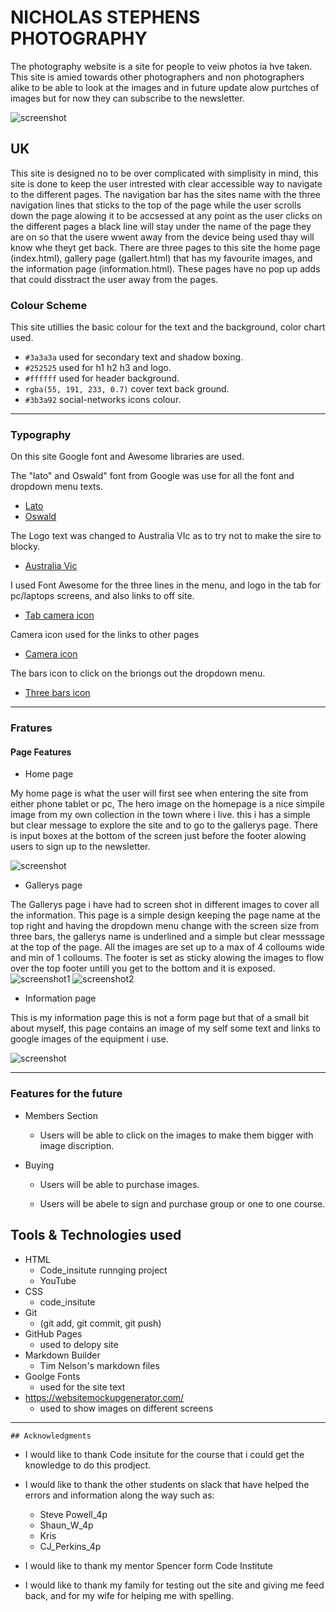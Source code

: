 # NICHOLAS STEPHENS PHOTOGRAPHY
The photography website is a site for people to veiw photos ia hve taken. This site is amied towards other photographers and non photographers alike to be able to look at the images and in future update alow purtches of images but for now they can subscribe to the newsletter.

![screenshot](documents/mock-up-image.png)

## UK
This site is designed no to be over complicated with simplisity in mind, this site is done to keep the user intrested with clear accessible way to navigate to the different pages. The navigation bar has the sites name with the three navigation lines that sticks to the top of the page while the user scrolls down the page alowing it to be accsessed at any point as the user clicks on the different pages a black line will stay under the name of the page they are on so that the usere wwent away from the device being used thay will know whe theyt get back. There are three pages to this site the home page (index.html), gallery page (gallert.html) that has my favourite images, and the information page (information.html). These pages have no pop up adds that could disstract the user away from the pages.



### Colour Scheme
This site utillies the basic colour for the text and the background,
color chart used.

- `#3a3a3a`  used for secondary text and shadow boxing.
- `#252525`  used for  h1 h2 h3 and logo.
- `#ffffff`  used for header background.
- `rgba(55, 191, 233, 0.7)` cover text back ground.
- `#3b3a92` social-networks icons colour.

---


### Typography
On this site Google font and Awesome libraries are used.

The "lato" and Oswald" font from Google was use for all the font and dropdown menu texts.

- [Lato](https://fonts.google.com/specimen/Lato)
- [Oswald](https://fonts.google.com/?query=oswald)

The Logo text was changed to Australia VIc as to try not to make the sire to blocky.

- [Australia Vic](https://fonts.google.com/?query=edu+au+vic+wa+nt+pre)

I used Font Awesome for the three lines in the menu, and logo in the tab for pc/laptops screens, and also links to off site.

- [Tab camera icon](https://icons8.com/icons/set/favicon-camera)

Camera icon used for the links to other pages

- [Camera icon](https://fontawesome.com/v6/search?q=camera&o=r&m=free)

The bars icon to click on the briongs out the dropdown menu.
 
 - [Three bars icon](https://fontawesome.com/v6/search?q=bars&o=r&m=free)
 
  ---

### Fratures 

#### Page Features
- Home page

My home page is what the user will first see when entering the site from either phone tablet or pc, The hero image on the homepage is a nice simpile image from my own collection in the town where i live. this i has a simple but clear message to explore the site and to go to the gallerys page. There is input boxes at the bottom of the screen just before the footer alowing users to sign up to the newsletter.

![screenshot](documents/moble%20phone.png)

- Gallerys page

The Gallerys page i have had to screen shot in different images to cover all the information.
This page is a simple design keeping the page name at the top right and having the dropdown menu change with the screen size from three bars, the gallerys name is underlined and a simple but clear messsage at the top of the page.
All the images are set up to a max of 4 colloums wide and min of 1 colloums.
The footer is set as sticky alowing the images to flow over the top footer untill you get to the bottom and it is exposed.
![screenshot1](documents/gallerys.png)
![screenshot2](documents/gallerys2.png)


- Information page

This is my information page this is not a form page but that of a small bit about myself, this page contains an image of my self some text and links to google images of the equipment i use.

![screenshot](documents/information.png)

---

### Features for the future

- Members Section
  - Users will be able to click on the images to make them bigger with image discription.

- Buying
  - Users will be able to purchase images.

  - Users will be abele to sign and purchase group or one to one course.
 
## Tools & Technologies used

 - HTML 
    - Code_insitute runnging project
    - YouTube
 - CSS 
    - code_insitute
 - Git 
    - (git add, git commit, git push)
 - GitHub Pages
    - used to delopy site
 - Markdown Builder
    - Tim Nelson's markdown files
 - Goolge Fonts
    - used for the site text
 - https://websitemockupgenerator.com/ 
    - used to show images on different screens

---

    ## Acknowledgments 

 - I would like to thank Code insitute for the course that i could get the knowledge to do this prodject.

 - I would like to thank the other students on slack that have helped the errors and information along the way such as:
    - Steve Powell_4p
    - Shaun_W_4p
    - Kris
    - CJ_Perkins_4p

 - I would like to thank my mentor Spencer form Code Institute
 - I would like to thank my family for testing out the site and giving me feed back, and for my wife for helping me with spelling.




